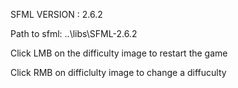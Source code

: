 
SFML VERSION : 2.6.2

Path to sfml: ..\libs\SFML-2.6.2


Click LMB on the difficulty image to restart the game

Click RMB on difficlulty image to change a diffuculty

